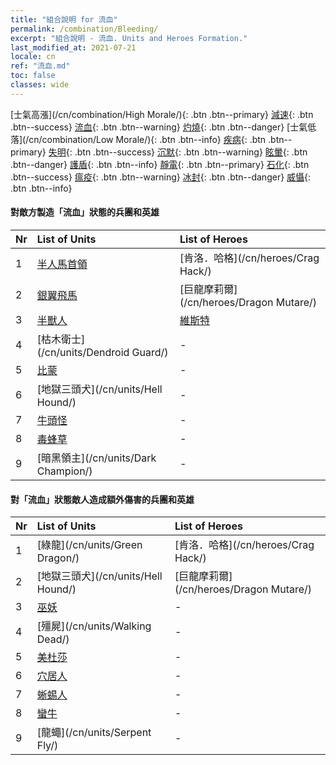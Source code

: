 ```yaml
---
title: "組合說明 for 流血"
permalink: /combination/Bleeding/
excerpt: "組合說明 - 流血. Units and Heroes Formation."
last_modified_at: 2021-07-21
locale: cn
ref: "流血.md"
toc: false
classes: wide
---
```


  [士氣高漲](/cn/combination/High Morale/){: .btn .btn--primary} [減速](/cn/combination/Slow/){: .btn .btn--success} [流血](/cn/combination/Bleeding/){: .btn .btn--warning} [灼燒](/cn/combination/Burning/){: .btn .btn--danger} [士氣低落](/cn/combination/Low Morale/){: .btn .btn--info} [疾病](/cn/combination/Disease/){: .btn .btn--primary} [失明](/cn/combination/Blind/){: .btn .btn--success} [沉默](/cn/combination/Silence/){: .btn .btn--warning} [眩暈](/cn/combination/Stun/){: .btn .btn--danger} [護盾](/cn/combination/Shield/){: .btn .btn--info} [靜電](/cn/combination/Static/){: .btn .btn--primary} [石化](/cn/combination/Petrify/){: .btn .btn--success} [瘟疫](/cn/combination/Plague/){: .btn .btn--warning} [冰封](/cn/combination/Freeze/){: .btn .btn--danger} [威懾](/cn/combination/Deterrence/){: .btn .btn--info} 


#### 對敵方製造「流血」狀態的兵團和英雄

  | Nr |  List of Units  | List of Heroes | 
  |:---|:----------------|:---------------| 
  | 1 | [半人馬首領](/cn/units/Centaur/) | [肯洛．哈格](/cn/heroes/Crag Hack/) |
  | 2 | [銀翼飛馬](/cn/units/Pegasus/) | [巨龍摩莉爾](/cn/heroes/Dragon Mutare/) |
  | 3 | [半獸人](/cn/units/Orc/) | [維斯特](/cn/heroes/Wystan/) |
  | 4 | [枯木衛士](/cn/units/Dendroid Guard/) | - |
  | 5 | [比蒙](/cn/units/Behemoth/) | - |
  | 6 | [地獄三頭犬](/cn/units/Hell Hound/) | - |
  | 7 | [牛頭怪](/cn/units/Minotaur/) | - |
  | 8 | [毒蜂草](/cn/units/Waspwort/) | - |
  | 9 | [暗黑領主](/cn/units/Dark Champion/) | - |


#### 對「流血」狀態敵人造成額外傷害的兵團和英雄

  | Nr |  List of Units  | List of Heroes | 
  |:---|:----------------|:---------------| 
  | 1 | [綠龍](/cn/units/Green Dragon/) | [肯洛．哈格](/cn/heroes/Crag Hack/) |
  | 2 | [地獄三頭犬](/cn/units/Hell Hound/) | [巨龍摩莉爾](/cn/heroes/Dragon Mutare/) |
  | 3 | [巫妖](/cn/units/Lich/) | - |
  | 4 | [殭屍](/cn/units/Walking Dead/) | - |
  | 5 | [美杜莎](/cn/units/Medusa/) | - |
  | 6 | [穴居人](/cn/units/Troglodyte/) | - |
  | 7 | [蜥蜴人](/cn/units/Lizardman/) | - |
  | 8 | [蠻牛](/cn/units/Gorgon/) | - |
  | 9 | [龍蠅](/cn/units/Serpent Fly/) | - |
